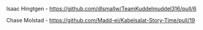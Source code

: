 Isaac Hingtgen - https://github.com/dlsmallw/TeamKuddelmuddel316/pull/6

Chase Molstad - https://github.com/Madd-ei/Kabelsalat-Story-Time/pull/19
